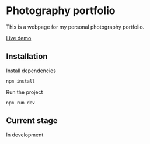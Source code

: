# Photography portfolio

This is a webpage for my personal photography portfolio.

<a href='https://majacvetkovic-photography.netlify.app'>Live demo</a>

## Installation

Install dependencies

```
npm install
```

Run the project

```
npm run dev
```

## Current stage

In development
